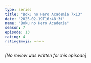 ```yaml
---
type: series
title: "Boku no Hero Academia 7x13"
date: "2025-02-19T16:48:30"
name: "Boku no Hero Academia"
season: 7
episode: 13
rating: 4
ratingEmoji: ⭐️⭐️⭐️⭐️
---
```


*[No review was written for this episode]*
